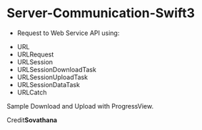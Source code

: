 # Server-Communication-Swift3
* Request to Web Service API using:
- URL
- URLRequest
- URLSession
- URLSessionDownloadTask
- URLSessionUploadTask
- URLSessionDataTask
- URLCatch

Sample Download and Upload with ProgressView.

Credit<b>Sovathana<b>
